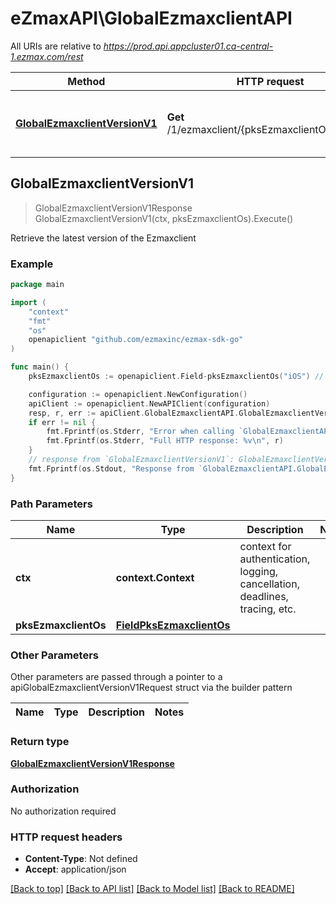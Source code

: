 # eZmaxAPI\GlobalEzmaxclientAPI

All URIs are relative to *https://prod.api.appcluster01.ca-central-1.ezmax.com/rest*

Method | HTTP request | Description
------------- | ------------- | -------------
[**GlobalEzmaxclientVersionV1**](GlobalEzmaxclientAPI.md#GlobalEzmaxclientVersionV1) | **Get** /1/ezmaxclient/{pksEzmaxclientOs}/version | Retrieve the latest version of the Ezmaxclient



## GlobalEzmaxclientVersionV1

> GlobalEzmaxclientVersionV1Response GlobalEzmaxclientVersionV1(ctx, pksEzmaxclientOs).Execute()

Retrieve the latest version of the Ezmaxclient



### Example

```go
package main

import (
	"context"
	"fmt"
	"os"
	openapiclient "github.com/ezmaxinc/ezmax-sdk-go"
)

func main() {
	pksEzmaxclientOs := openapiclient.Field-pksEzmaxclientOs("iOS") // FieldPksEzmaxclientOs | 

	configuration := openapiclient.NewConfiguration()
	apiClient := openapiclient.NewAPIClient(configuration)
	resp, r, err := apiClient.GlobalEzmaxclientAPI.GlobalEzmaxclientVersionV1(context.Background(), pksEzmaxclientOs).Execute()
	if err != nil {
		fmt.Fprintf(os.Stderr, "Error when calling `GlobalEzmaxclientAPI.GlobalEzmaxclientVersionV1``: %v\n", err)
		fmt.Fprintf(os.Stderr, "Full HTTP response: %v\n", r)
	}
	// response from `GlobalEzmaxclientVersionV1`: GlobalEzmaxclientVersionV1Response
	fmt.Fprintf(os.Stdout, "Response from `GlobalEzmaxclientAPI.GlobalEzmaxclientVersionV1`: %v\n", resp)
}
```

### Path Parameters


Name | Type | Description  | Notes
------------- | ------------- | ------------- | -------------
**ctx** | **context.Context** | context for authentication, logging, cancellation, deadlines, tracing, etc.
**pksEzmaxclientOs** | [**FieldPksEzmaxclientOs**](.md) |  | 

### Other Parameters

Other parameters are passed through a pointer to a apiGlobalEzmaxclientVersionV1Request struct via the builder pattern


Name | Type | Description  | Notes
------------- | ------------- | ------------- | -------------


### Return type

[**GlobalEzmaxclientVersionV1Response**](GlobalEzmaxclientVersionV1Response.md)

### Authorization

No authorization required

### HTTP request headers

- **Content-Type**: Not defined
- **Accept**: application/json

[[Back to top]](#) [[Back to API list]](../README.md#documentation-for-api-endpoints)
[[Back to Model list]](../README.md#documentation-for-models)
[[Back to README]](../README.md)

